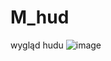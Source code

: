 # M_hud
wygląd hudu
![image](https://user-images.githubusercontent.com/117858946/201411162-cfc34fc5-808b-4b50-bda8-f2d4268ea833.png)
